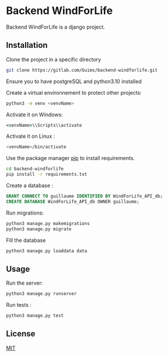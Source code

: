 # Backend WindForLife

Backend WindForLife is a django project.

## Installation

Clone the project in a specific directory
```bash
git clone https://gitlab.com/Guims/backend-windforlife.git
```
Ensure you to have postgreSQL and python3.10 installed

Create a virtual environnement to protect other projects:
```bash
python3 -m venv <venvName>
```

Activate it on Windows:
```cmd
<venvName>\\Scripts\\activate
```

Activate it on Linux :
```bash
<venvName>/bin/activate
```

Use the package manager [pip](https://pip.pypa.io/en/stable/) to install requirements.

```bash
cd backend-windforlife
pip install -r requirements.txt
```

Create a database :
```sql
GRANT CONNECT TO guillaume IDENTIFIED BY WindForLife_API_db;
CREATE DATABASE WindForLife_API_db OWNER guillaume;
```

Run migrations:
```bash
python3 manage.py makemigrations
python3 manage.py migrate
```

Fill the database
```bash
python3 manage.py loaddata data
```

## Usage

Run the server:
```bash
python3 manage.py runserver
```

Run tests :
```bash
python3 manage.py test
```

## License

[MIT](https://choosealicense.com/licenses/mit/)
